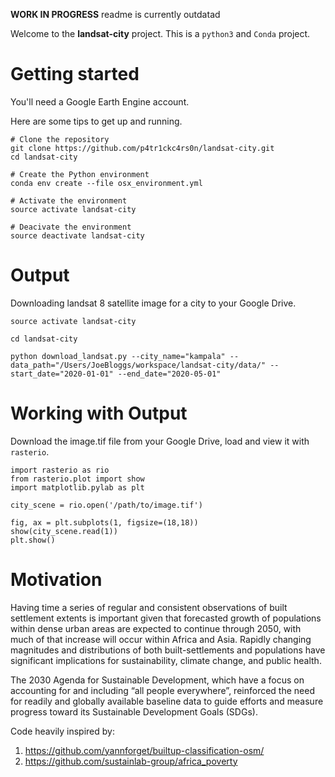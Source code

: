 **WORK IN PROGRESS** readme is currently outdatad

Welcome to the **landsat-city** project. This is a `python3` and `Conda` project.

# Getting started

You'll need a Google Earth Engine account.

Here are some tips to get up and running.

```
# Clone the repository
git clone https://github.com/p4tr1ckc4rs0n/landsat-city.git
cd landsat-city

# Create the Python environment
conda env create --file osx_environment.yml

# Activate the environment
source activate landsat-city

# Deacivate the environment
source deactivate landsat-city
```

# Output

Downloading landsat 8 satellite image for a city to your Google Drive.

```
source activate landsat-city

cd landsat-city

python download_landsat.py --city_name="kampala" --data_path="/Users/JoeBloggs/workspace/landsat-city/data/" --start_date="2020-01-01" --end_date="2020-05-01"
```

# Working with Output

Download the image.tif file from your Google Drive, load and view it with `rasterio`.

```
import rasterio as rio
from rasterio.plot import show
import matplotlib.pylab as plt

city_scene = rio.open('/path/to/image.tif')

fig, ax = plt.subplots(1, figsize=(18,18))
show(city_scene.read(1))
plt.show()
```

# Motivation

Having time a series of regular and consistent observations of built settlement extents is important given that forecasted growth of populations within dense urban areas are expected to continue through 2050, with much of that increase will occur within Africa and Asia. Rapidly changing magnitudes and distributions of both built-settlements and populations have significant implications for sustainability, climate change, and public health. 

The 2030 Agenda for Sustainable Development, which have a focus on accounting for and including “all people everywhere”, reinforced the need for readily and globally available baseline data to guide efforts and measure progress toward its Sustainable Development Goals (SDGs).

Code heavily inspired by:
1. https://github.com/yannforget/builtup-classification-osm/
2. https://github.com/sustainlab-group/africa_poverty
